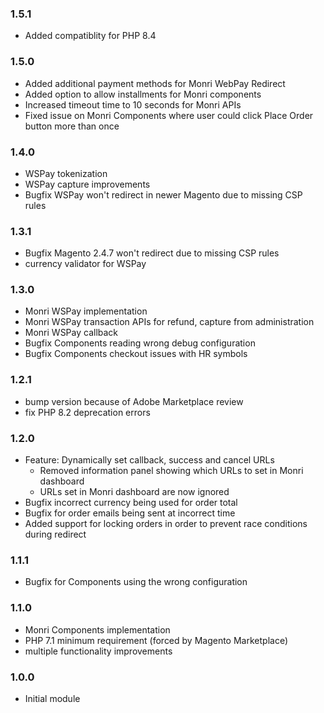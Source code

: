 ### 1.5.1
- Added compatiblity for PHP 8.4

### 1.5.0
- Added additional payment methods for Monri WebPay Redirect
- Added option to allow installments for Monri components
- Increased timeout time to 10 seconds for Monri APIs
- Fixed issue on Monri Components where user could click Place Order button more than once

### 1.4.0
- WSPay tokenization
- WSPay capture improvements
- Bugfix WSPay won't redirect in newer Magento due to missing CSP rules

### 1.3.1
- Bugfix Magento 2.4.7 won't redirect due to missing CSP rules
- currency validator for WSPay 

### 1.3.0
- Monri WSPay implementation
- Monri WSPay transaction APIs for refund, capture from administration
- Monri WSPay callback
- Bugfix Components reading wrong debug configuration
- Bugfix Components checkout issues with HR symbols

### 1.2.1
- bump version because of Adobe Marketplace review
- fix PHP 8.2 deprecation errors

### 1.2.0
- Feature: Dynamically set callback, success and cancel URLs
  - Removed information panel showing which URLs to set in Monri dashboard
  - URLs set in Monri dashboard are now ignored
- Bugfix incorrect currency being used for order total
- Bugfix for order emails being sent at incorrect time
- Added support for locking orders in order to prevent race conditions during redirect

### 1.1.1
- Bugfix for Components using the wrong configuration

### 1.1.0
- Monri Components implementation
- PHP 7.1 minimum requirement (forced by Magento Marketplace)
- multiple functionality improvements

### 1.0.0 
- Initial module
